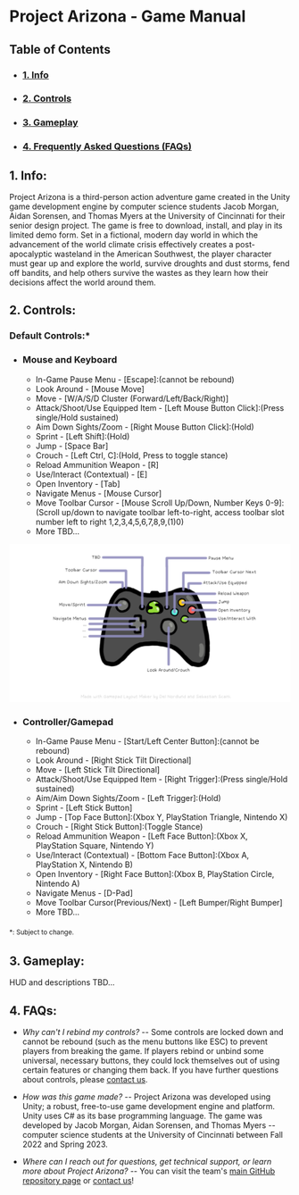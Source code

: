 # Project Arizona - Game Manual

## Table of Contents
- ### [1. Info](#info)
- ### [2. Controls](#controls)
- ### [3. Gameplay](#gameplay)
- ### [4. Frequently Asked Questions (FAQs)](#faq)

## 1. Info: <a name="info"></a>
Project Arizona is a third-person action adventure game created in the Unity game development engine by computer science students Jacob Morgan, Aidan Sorensen, and Thomas Myers at the University of Cincinnati for their senior design project. The game is free to download, install, and play in its limited demo form. Set in a fictional, modern day world in which the advancement of the world climate crisis effectively creates a post-apocalyptic wasteland in the American Southwest, the player character must gear up and explore the world, survive droughts and dust storms, fend off bandits, and help others survive the wastes as they learn how their decisions affect the world around them.

## 2. Controls: <a name="controls"></a>
### Default Controls:*
- ### Mouse and Keyboard
	- In-Game Pause Menu - [Escape]:(cannot be rebound)
	- Look Around - [Mouse Move]
	- Move - [W/A/S/D Cluster (Forward/Left/Back/Right)]
	- Attack/Shoot/Use Equipped Item - [Left Mouse Button Click]:(Press single/Hold sustained)
	- Aim Down Sights/Zoom - [Right Mouse Button Click]:(Hold)
	- Sprint - [Left Shift]:(Hold)
	- Jump - [Space Bar]
	- Crouch - [Left Ctrl, C]:(Hold, Press to toggle stance)
	- Reload Ammunition Weapon - [R]
	- Use/Interact (Contextual) - [E]
	- Open Inventory - [Tab]
	- Navigate Menus - [Mouse Cursor]
	- Move Toolbar Cursor - [Mouse Scroll Up/Down, Number Keys 0-9]:(Scroll up/down to navigate toolbar left-to-right, access toolbar slot number left to right 1,2,3,4,5,6,7,8,9,(1)0)
	- More TBD...

![](gamepad_layout.png)

- ### Controller/Gamepad
	- In-Game Pause Menu - [Start/Left Center Button]:(cannot be rebound) 
	- Look Around - [Right Stick Tilt Directional]
	- Move - [Left Stick Tilt Directional]
	- Attack/Shoot/Use Equipped Item - [Right Trigger]:(Press single/Hold sustained)
	- Aim/Aim Down Sights/Zoom - [Left Trigger]:(Hold)
	- Sprint - [Left Stick Button]
	- Jump - [Top Face Button]:(Xbox Y, PlayStation Triangle, Nintendo X)
	- Crouch - [Right Stick Button]:(Toggle Stance)
	- Reload Ammunition Weapon - [Left Face Button]:(Xbox X, PlayStation Square, Nintendo Y)
	- Use/Interact (Contextual) -  [Bottom Face Button]:(Xbox A, PlayStation X, Nintendo B)
	- Open Inventory - [Right Face Button]:(Xbox B, PlayStation Circle, Nintendo A)
	- Navigate Menus - [D-Pad]
	- Move Toolbar Cursor(Previous/Next) - [Left Bumper/Right Bumper]
	- More TBD...

<sub>*: Subject to change.<sub>

## 3. Gameplay: <a name="gameplay"></a>
HUD and descriptions TBD...

## 4. FAQs: <a name="faq"></a>
- *Why can't I rebind my controls?*
-- Some controls are locked down and cannot be rebound (such as the menu buttons like ESC) to prevent players from breaking the game. If players rebind or unbind some universal, necessary buttons, they could lock themselves out of using certain features or changing them back. If you have further questions about controls, please [contact us](https://github.com/Jmorgan97/QWERTY-Committee/blob/main/User%20Docs/User_Guide.md#contactus).

- *How was this game made?*
-- Project Arizona was developed using Unity; a robust, free-to-use game development engine and platform. Unity uses C# as its base programming language. The game was developed by Jacob Morgan, Aidan Sorensen, and Thomas Myers -- computer science students at the University of Cincinnati between Fall 2022 and Spring 2023.

- *Where can I reach out for questions, get technical support, or learn more about Project Arizona?*
-- You can visit the team's [main GitHub repository page](https://github.com/Jmorgan97/QWERTY-Committee) or [contact us](https://github.com/Jmorgan97/QWERTY-Committee/blob/main/User%20Docs/User_Guide.md#contactus)! 
